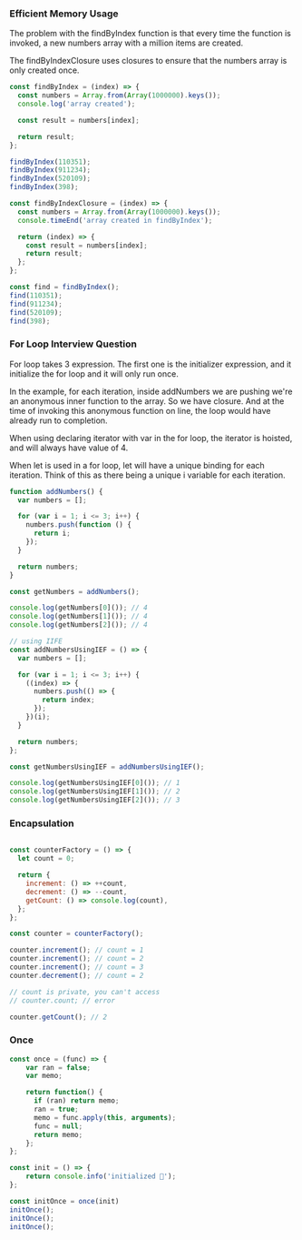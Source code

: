 ### Efficient Memory Usage

The problem with the findByIndex function is that every time the function is invoked, a new numbers array with a million items are created.

The findByIndexClosure uses closures to ensure that the numbers array is only created once.

```js
const findByIndex = (index) => {
  const numbers = Array.from(Array(1000000).keys());
  console.log('array created');

  const result = numbers[index];

  return result;
};

findByIndex(110351);
findByIndex(911234);
findByIndex(520109);
findByIndex(398);

const findByIndexClosure = (index) => {
  const numbers = Array.from(Array(1000000).keys());
  console.timeEnd('array created in findByIndex');

  return (index) => {
    const result = numbers[index];
    return result;
  };
};

const find = findByIndex();
find(110351);
find(911234);
find(520109);
find(398);
```

### For Loop Interview Question

For loop takes 3 expression. The first one is the initializer expression, and it initialize the for loop and it will only run once. 

In the example, for each iteration, inside addNumbers we are pushing we're an anonymous inner function to the array. So we have closure. And at the time of invoking this anonymous function on line, the loop would have already run to completion.

When using declaring iterator with var in the for loop, the iterator is hoisted, and will always have value of 4. 

When let is used in a for loop, let will have a unique binding for each iteration. Think of this as there being a unique i variable for each iteration.


```js
function addNumbers() {
  var numbers = [];

  for (var i = 1; i <= 3; i++) {
    numbers.push(function () {
      return i;
    });
  }

  return numbers;
}

const getNumbers = addNumbers();

console.log(getNumbers[0]()); // 4
console.log(getNumbers[1]()); // 4
console.log(getNumbers[2]()); // 4

// using IIFE
const addNumbersUsingIEF = () => {
  var numbers = [];

  for (var i = 1; i <= 3; i++) {
    ((index) => {
      numbers.push(() => {
        return index;
      });
    })(i);
  }

  return numbers;
};

const getNumbersUsingIEF = addNumbersUsingIEF();

console.log(getNumbersUsingIEF[0]()); // 1
console.log(getNumbersUsingIEF[1]()); // 2
console.log(getNumbersUsingIEF[2]()); // 3

```


### Encapsulation

```js

const counterFactory = () => {
  let count = 0;

  return {
    increment: () => ++count,
    decrement: () => --count,
    getCount: () => console.log(count),
  };
};

const counter = counterFactory();

counter.increment(); // count = 1
counter.increment(); // count = 2
counter.increment(); // count = 3
counter.decrement(); // count = 2

// count is private, you can't access
// counter.count; // error

counter.getCount(); // 2
```

### Once

```js
const once = (func) => {
    var ran = false;
    var memo;

    return function() {
      if (ran) return memo;
      ran = true;
      memo = func.apply(this, arguments);
      func = null;
      return memo;
    };
};

const init = () => {
    return console.info('initialized 🚀');
};

const initOnce = once(init)
initOnce();
initOnce();
initOnce();
```